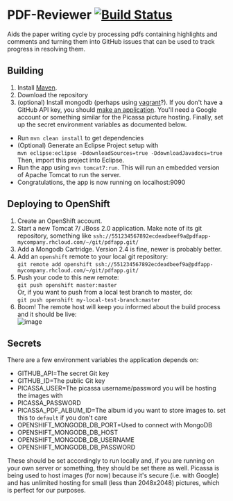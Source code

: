 PDF-Reviewer [![Build Status](https://travis-ci.org/DeveloperLiberationFront/Pdf-Reviewer.svg?branch=master)](https://travis-ci.org/DeveloperLiberationFront/Pdf-Reviewer)
============

Aids the paper writing cycle by processing pdfs containing highlights and comments and turning them into GitHub issues that can be used to track progress in resolving them.

## Building

1. Install [Maven](http://maven.apache.org/download.cgi).  
2. Download the repository
3. (optional) Install mongodb (perhaps using [vagrant](https://www.vagrantup.com/)?).  If you don't have a GitHub API key, you should [make an application](https://developer.github.com/program/).  You'll need a Google account or something similar for the Picassa picture hosting. Finally, set up the secret environment variables as documented below.
- Run `mvn clean install` to get dependencies
- (Optional) Generate an Eclipse Project setup with  
`mvn eclipse:eclipse -DdownloadSources=true -DdownloadJavadocs=true`  
Then, import this project into Eclipse.
- Run the app using `mvn tomcat7:run`.  This will run an embedded version of Apache Tomcat to run the server.  
- Congratulations, the app is now running on localhost:9090

## Deploying to OpenShift
1. Create an OpenShift account.
2. Start a new Tomcat 7/ JBoss 2.0 application.  Make note of its git repository, something like `ssh://551234567892ecdeadbeef9a@pdfapp-mycompany.rhcloud.com/~/git/pdfapp.git/`
3. Add a Mongodb Cartridge.  Version 2.4 is fine, newer is probably better.
4. Add an `openshift` remote to your local git repository:  
`git remote add openshift ssh://551234567892ecdeadbeef9a@pdfapp-mycompany.rhcloud.com/~/git/pdfapp.git/`
5. Push your code to this new remote:  
`git push openshift master:master`  
Or, if you want to push from a local test branch to master, do:  
`git push openshift my-local-test-branch:master`  
6. Boom!  The remote host will keep you informed about the build process and it should be live:  
![image](https://cloud.githubusercontent.com/assets/6819944/6632588/2e104860-c90f-11e4-8fb0-1933af10f6ef.png)



## Secrets

There are a few environment variables the application depends on:
- GITHUB_API=The secret Git key
- GITHUB_ID=The public Git key
- PICASSA_USER=The picassa username/password you will be hosting the images with
- PICASSA_PASSWORD
- PICASSA_PDF_ALBUM_ID=The album id you want to store images to.  set this to `default` if you don't care
- OPENSHIFT_MONGODB_DB_PORT=Used to connect with MongoDB
- OPENSHIFT_MONGODB_DB_HOST
- OPENSHIFT_MONGODB_DB_USERNAME
- OPENSHIFT_MONGODB_DB_PASSWORD


These should be set accordingly to run locally and, if you are running on your own server or something, they should be set there as well. 
Picassa is being used to host images (for now) because it's secure (i.e. with Google) and has unlimited hosting for small (less than 2048x2048) pictures, which is perfect for our purposes.